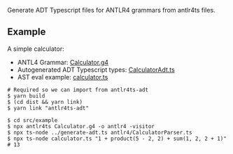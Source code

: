 Generate ADT Typescript files for ANTLR4 grammars from antlr4ts files.

## Example

A simple calculator:

-   ANTL4 Grammar: [Calculator.g4](src/example/Calculator.g4)
-   Autogenerated ADT Typescript types: [CalculatorAdt.ts](src/example/antlr4/CalculatorAdt.ts)
-   AST eval example: [calculator.ts](src/example/calculator.ts)

```shell
# Required so we can import from antlr4ts-adt
$ yarn build
$ (cd dist && yarn link)
$ yarn link "antlr4ts-adt"

$ cd src/example
$ npx antlr4ts Calculator.g4 -o antlr4 -visitor
$ npx ts-node ../generate-adt.ts antlr4/CalculatorParser.ts
$ npx ts-node calculator.ts "1 + product(5 - 2, 2) + sum(1, 2, 2 + 1)"
# 13
```
